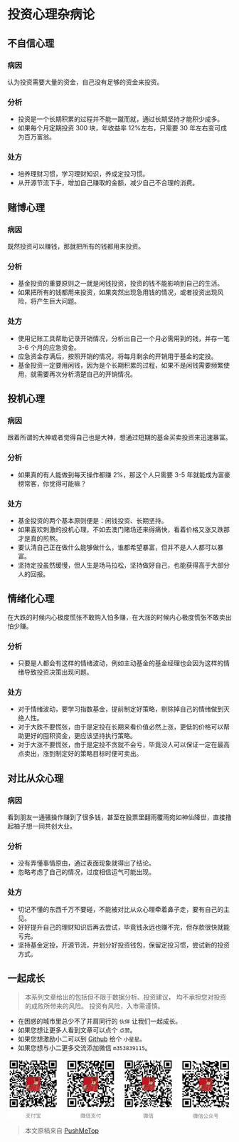 # 投资心理杂病论

## 不自信心理

### 病因

认为投资需要大量的资金，自己没有足够的资金来投资。

### 分析

- 投资是一个长期积累的过程并不能一蹴而就，通过长期坚持才能积少成多。
- 如果每个月定期投资 300 块，年收益率 12%左右，只需要 30 年左右变可成为百万富翁。

### 处方

- 培养理财习惯，学习理财知识，养成定投习惯。
- 从开源节流下手，增加自己赚取的金额，减少自己不合理的消费。

## 赌博心理

### 病因

既然投资可以赚钱，那就把所有的钱都用来投资。

### 分析

- 基金投资的重要原则之一就是闲钱投资，投资的钱不能影响到自己的生活。
- 如果把所有的钱都用来投资，如果突然出现急用钱的情况，或者投资出现风险，将产生巨大问题。

### 处方

- 使用记账工具帮助记录开销情况，分析出自己一个月必需用到的钱，并存一笔 3-6 个月的应急资金。
- 应急资金存满后，按照开销的情况，将每月剩余的开销用于基金的定投。
- 基金投资一定要用闲钱，因为是个长期积累的过程，如果不是闲钱需要频繁使用，就需要再次分析清楚自己的开销情况。

## 投机心理

### 病因

跟着所谓的大神或者觉得自己也是大神，想通过短期的基金买卖投资来迅速暴富。

### 分析

- 如果真的有人能做到每天操作都赚 2%，那这个人只需要 3-5 年就能成为富豪榜常客，你觉得可能嘛？

### 处方

- 基金投资的两个基本原则便是：闲钱投资、长期坚持。
- 如果喜欢刺激的投机心理，不如去澳门赌场还来得痛快，看着价格又涨又跌那才是真的煎熬。
- 要认清自己正在做什么能够做什么，谁都希望暴富，但并不是人人都可以暴富。
- 坚持定投虽然缓慢，但人生是场马拉松，坚持做好自己，也能获得高于大部分人的回报。

## 情绪化心理

在大跌的时候内心极度慌张不敢购入怕多赚，在大涨的时候内心极度慌张不敢卖出怕少赚。

### 分析

- 只要是人都会有这样的情绪波动，例如主动基金的基金经理也会因为这样的情绪导致投资决策出现问题。

### 处方

- 对于情绪波动，要学习指数基金，提前制定好策略，剔除掉自己的情绪做到灭绝人性。
- 对于大跌不要慌张，由于是定投在长期来看价值必然上涨，更低的价格可以帮助更好的囤积资金，更应该坚持执行策略。
- 对于大涨不要慌张，由于是定投不贪就不会亏，毕竟没人可以保证一定在最高点卖出，涨到制定好的策略目标时便可卖出。

## 对比从众心理

### 病因

看到朋友一通骚操作赚到了很多钱，甚至在股票里翻雨覆雨宛如神仙降世，直接撸起袖子想一同共创大业。

### 分析

- 没有弄懂事情原由，通过表面现象就得出了结论。
- 忽略考虑了自己的情况，过度相信运气可能出现。

### 处方

- 切记不懂的东西千万不要碰，不能被对比从众心理牵着鼻子走，要有自己的主见。
- 好好提升自己的理财知识后再去尝试，毕竟钱永远也赚不完，但存款很快就能亏完。
- 坚持基金定投，开源节流，并划分好投资钱包，保留定投习惯，尝试新的投资方式。

## 一起成长

> 本系列文章给出的包括但不限于数据分析、投资建议，
> 均不承担您对投资的成败所带来的风险。
> 投资有风险，入市需谨慎。

- 在困惑的城市里总少不了并肩同行的 `伙伴` 让我们一起成长。
- 如果您想让更多人看到文章可以点个 `点赞`。
- 如果您想激励小二可以到 [Github](https://github.com/pushmetop/personal-financial-planning) 给个 `小星星`。
- 如果您想与小二更多交流添加微信 `m353839115`。

![捐助与联系](https://raw.githubusercontent.com/pushmetop/resource/master/donate/donate.png)

> 本文原稿来自 [PushMeTop](https://github.com/pushmetop)
